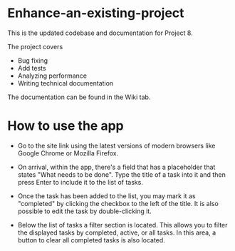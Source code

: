# Enhance-an-existing-project

This is the updated codebase and documentation for Project 8.

The project covers

* Bug fixing
* Add tests
* Analyzing performance
* Writing technical documentation

The documentation can be found in the Wiki tab.

# How to use the app

* Go to the site link using the latest versions of modern browsers like Google Chrome or Mozilla Firefox. 

* On arrival, within the app, there's a field that has a placeholder that states "What needs to be done". Type the title of a task into it and then press Enter to include it to the list of tasks.

* Once the task has been added to the list, you may mark it as "completed" by clicking the checkbox to the left of the title. It is also possible to edit the task by double-clicking it.

* Below the list of tasks a filter section is located. This allows you to filter the displayed tasks by completed, active, or all tasks. In this area, a button to clear all completed tasks is also located.

